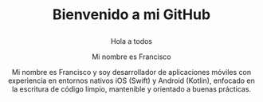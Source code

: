 # <p align="center"> Bienvenido a mi GitHub</p>
<p align="center"> Hola a todos</p>
<p align="center"> Mi nombre es Francisco</p>
 <p align="center"> Mi nombre es Francisco y soy desarrollador de aplicaciones móviles con experiencia en entornos nativos iOS (Swift) y Android (Kotlin), enfocado en la escritura de código limpio, mantenible y orientado a buenas prácticas.</p>
 <p align="center"> 
<!--
**FranaGan5/FranaGan5** is a ✨ _special_ ✨ repository because its `README.md` (this file) appears on your GitHub profile.

Here are some ideas to get you started:

- 🔭 I’m currently working on ...
- 🌱 I’m currently learning ...
- 👯 I’m looking to collaborate on ...
- 🤔 I’m looking for help with ...
- 💬 Ask me about ...
- 📫 How to reach me: ...
- 😄 Pronouns: ...
- ⚡ Fun fact: ...
-->
